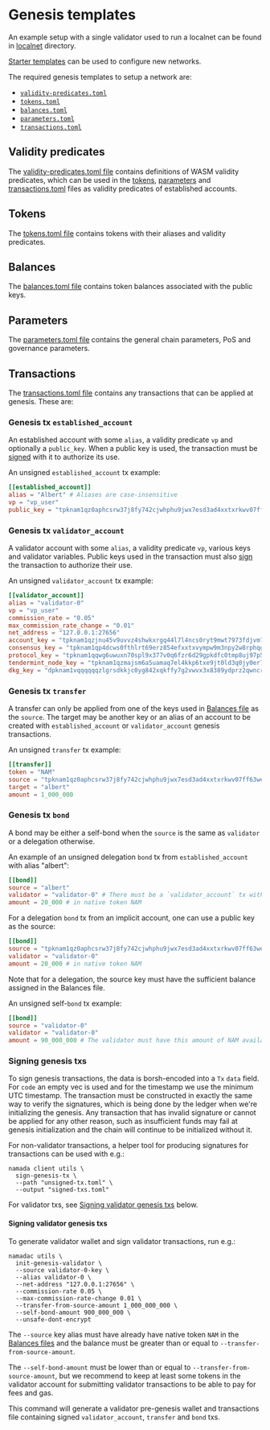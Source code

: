 # Genesis templates

An example setup with a single validator used to run a localnet can be found in [localnet](localnet/README.md) directory.

[Starter templates](starter/README.md) can be used to configure new networks.

The required genesis templates to setup a network are:

- [`validity-predicates.toml`](#validity-predicates)
- [`tokens.toml`](#tokens)
- [`balances.toml`](#balances)
- [`parameters.toml`](#parameters)
- [`transactions.toml`](#transactions)

## Validity predicates

The [validity-predicates.toml file](validity-predicates) contains definitions of WASM validity predicates, which can be used in the [tokens](#tokens), [parameters](#parameters) and [transactions.toml](#transactions) files as validity predicates of established accounts.

## Tokens

The [tokens.toml file](tokens.toml) contains tokens with their aliases and validity predicates.

## Balances

The [balances.toml file](balances.toml) contains token balances associated with the public keys.

## Parameters

The [parameters.toml file](parameters.toml) contains the general chain parameters, PoS and governance parameters.

## Transactions

The [transactions.toml file](transactions.toml) contains any transactions that can be applied at genesis. These are:

### Genesis tx `established_account`

An established account with some `alias`, a validity predicate `vp` and optionally a `public_key`. When a public key is used, the transaction must be [signed](#signing-genesis-txs) with it to authorize its use.

An unsigned `established_account` tx example:

```toml
[[established_account]]
alias = "Albert" # Aliases are case-insensitive
vp = "vp_user"
public_key = "tpknam1qz0aphcsrw37j8fy742cjwhphu9jwx7esd3ad4xxtxrkwv07ff63we33t3r"
```

### Genesis tx `validator_account`

A validator account with some `alias`, a validity predicate `vp`, various keys and validator variables. Public keys used in the transaction must also [sign](#signing-validator-genesis-txs) the transaction to authorize their use.

An unsigned `validator_account` tx example:

```toml
[[validator_account]]
alias = "validator-0"
vp = "vp_user"
commission_rate = "0.05"
max_commission_rate_change = "0.01"
net_address = "127.0.0.1:27656"
account_key = "tpknam1qzjnu45v9uvvz4shwkxrgq44l7l4ncs0ryt9mwt7973fdjvm76tgkulmxll"
consensus_key = "tpknam1qp4dcws0fthlrt69erz854efxxtxvympw9m3npy2w8rphqgxu2ufcluhhva"
protocol_key = "tpknam1qqwg6uwuxn70spl9x377v0q6fzr6d29gpkdfc0tmp8uj97p5awnukum3d4q"
tendermint_node_key = "tpknam1qzmajsm6a5uamaq7el4kkp6txe9jt0ld3q0jy0er7cuz0u0k2yck64je49d"
dkg_key = "dpknam1vqqqqqqzlgrsdkkjc0yg842xqkffy7g2vwvx3x8389ydprz2qwncruzxr8cg8u939z4yy76wkx6uwfe7qur95yrftsd0r8lu0ayhu4zqsrkf9em3n5zpm7jkcmjtg0a24h2fa5gejvt0ywddwc6xa72f3z8czkcwrz38vq"
```

### Genesis tx `transfer`

A transfer can only be applied from one of the keys used in [Balances file](#balances) as the `source`. The target may be another key or an alias of an account to be created with `established_account` or `validator_account` genesis transactions.

An unsigned `transfer` tx example:

```toml
[[transfer]]
token = "NAM"
source = "tpknam1qz0aphcsrw37j8fy742cjwhphu9jwx7esd3ad4xxtxrkwv07ff63we33t3r"
target = "albert"
amount = 1_000_000
```

### Genesis tx `bond`

A bond may be either a self-bond when the `source` is the same as `validator` or a delegation otherwise.

An example of an unsigned delegation `bond` tx from `established_account` with alias "albert":

```toml
[[bond]]
source = "albert"
validator = "validator-0" # There must be a `validator_account` tx with this alias
amount = 20_000 # in native token NAM
```

For a delegation `bond` tx from an implicit account, one can use a public key as the source:

```toml
[[bond]]
source = "tpknam1qz0aphcsrw37j8fy742cjwhphu9jwx7esd3ad4xxtxrkwv07ff63we33t3r"
validator = "validator-0"
amount = 20_000 # in native token NAM
```

Note that for a delegation, the source key must have the sufficient balance assigned in the Balances file.

An unsigned self-`bond` tx example:

```toml
[[bond]]
source = "validator-0"
validator = "validator-0"
amount = 90_000_000 # The validator must have this amount of NAM available in account
```

### Signing genesis txs

To sign genesis transactions, the data is borsh-encoded into a `Tx` `data` field. For `code` an empty vec is used and for the timestamp we use the minimum UTC timestamp. The transaction must be constructed in exactly the same way to verify the signatures, which is being done by the ledger when we're initializing the genesis. Any transaction that has invalid signature or cannot be applied for any other reason, such as insufficient funds may fail at genesis initialization and the chain will continue to be initialized without it.

For non-validator transactions, a helper tool for producing signatures for transactions can be used with e.g.:

```shell
namada client utils \
  sign-genesis-tx \
  --path "unsigned-tx.toml" \
  --output "signed-txs.toml"
```

For validator txs, see [Signing validator genesis txs](#signing-validator-genesis-txs) below.

#### Signing validator genesis txs

To generate validator wallet and sign validator transactions, run e.g.:

```shell
namadac utils \
  init-genesis-validator \
  --source validator-0-key \
  --alias validator-0 \
  --net-address "127.0.0.1:27656" \
  --commission-rate 0.05 \
  --max-commission-rate-change 0.01 \
  --transfer-from-source-amount 1_000_000_000 \
  --self-bond-amount 900_000_000 \
  --unsafe-dont-encrypt
```

The `--source` key alias must have already have native token `NAM` in the [Balances files](#balances) and the balance must be greater than or equal to `--transfer-from-source-amount`.

The `--self-bond-amount` must be lower than or equal to `--transfer-from-source-amount`, but we recommend to keep at least some tokens in the validator account for submitting validator transactions to be able to pay for fees and gas.

This command will generate a validator pre-genesis wallet and transactions file containing signed `validator_account`, `transfer` and `bond` txs.
